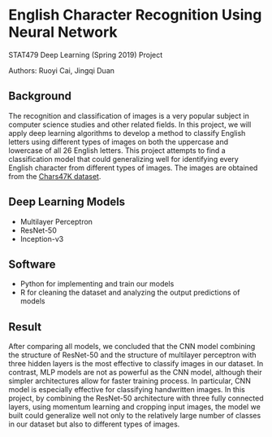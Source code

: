 # English Character Recognition Using Neural Network
STAT479 Deep Learning (Spring 2019) Project

Authors: Ruoyi Cai, Jingqi Duan

## Background
The recognition and classification of images is a very popular subject in computer science studies and other related fields. In this
project, we will apply deep learning algorithms to develop a method to classify English letters using different types of
images on both the uppercase and lowercase of all 26 English letters. This project attempts to find a classification model that could generalizing well for identifying every English character from different types of images. The images are obtained from the [Chars47K dataset](http://www.ee.surrey.ac.uk/CVSSP/demos/chars74k/#download).

## Deep Learning Models
+ Multilayer Perceptron
+ ResNet-50            
+ Inception-v3         

## Software
+ Python for implementing and train our models
+ R for cleaning the dataset and analyzing the output predictions of models

## Result
After comparing all models, we concluded that the CNN model combining the structure of ResNet-50 and the structure of multilayer perceptron with three hidden layers is the most effective to classify images in our dataset. In contrast, MLP models are not as powerful as the CNN model, although their simpler architectures allow for faster training process. In particular, CNN model is especially effective for classifying handwritten images. In this project, by combining the ResNet-50 architecture with three fully connected layers, using momentum learning and cropping input images, the model we built could generalize well not only to the relatively large number of classes in our dataset but also to different types of images.
